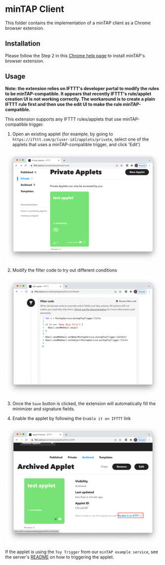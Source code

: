 # minTAP Client

This folder contains the implementation of a minTAP client as a Chrome browser extension.

##  Installation

Please follow the Step 2 in this [Chrome help page](https://support.google.com/chrome/a/answer/2714278?hl=en) to install minTAP's browser extension.


## Usage


**Note: the extension relies on IFTTT's developer portal to modify the rules to be minTAP-compatible. It appears that recently IFTTT's rule/applet creation UI is not working correctly. The workaround is to create a plain IFTTT rule first and then use the edit UI to make the rule minTAP-compatible.**


This extension supports any IFTTT rules/applets that use minTAP-compatible trigger. 

1. Open an existing applet (for example, by going to `https://ifttt.com/p/[user-id]/applets/private`, select one of the applets that uses a minTAP-compatible trigger, and click 'Edit')

![alt text](https://raw.githubusercontent.com/EarlMadSec/minTAP/master/screenshots/screenshot_2.png)

2. Modify the filter code to try out different conditions

![alt text](https://raw.githubusercontent.com/EarlMadSec/minTAP/master/screenshots/screenshot_3.png)

3. Once the `Save` button is clicked, the extension will automatically fill the minimizer and signature fields.

4. Enable the applet by following the `Enable it on IFTTT` link

![alt text](https://raw.githubusercontent.com/EarlMadSec/minTAP/master/screenshots/screenshot_4.png)

If the applet is using the `Toy Trigger` from our `minTAP example service`, see the server's [README](/Server/README.md) on how to triggering the applet.